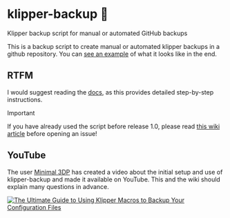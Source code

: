 # klipper-backup 💾
Klipper backup script for manual or automated GitHub backups

This is a backup script to create manual or automated klipper backups in a github repository. You can [see an example](https://github.com/Staubgeborener/3dprint) of what it looks like in the end.

## RTFM
I would suggest reading the [docs](https://staubgeborener.github.io/klipper-backup), as this provides detailed step-by-step instructions.

> [!IMPORTANT]  
> If you have already used the script before release 1.0, please read [this wiki article](https://staubgeborener.github.io/klipper-backup/migration) before opening an issue!

## YouTube
The user [Minimal 3DP](https://github.com/minimal3dp) has created a video about the initial setup and use of klipper-backup and made it available on YouTube. This and the wiki should explain many questions in advance.

[![The Ultimate Guide to Using Klipper Macros to Backup Your Configuration Files](https://img.youtube.com/vi/J4_dlCtZY48/0.jpg)](https://www.youtube.com/watch?v=J4_dlCtZY48 "The Ultimate Guide to Using Klipper Macros to Backup Your Configuration Files")